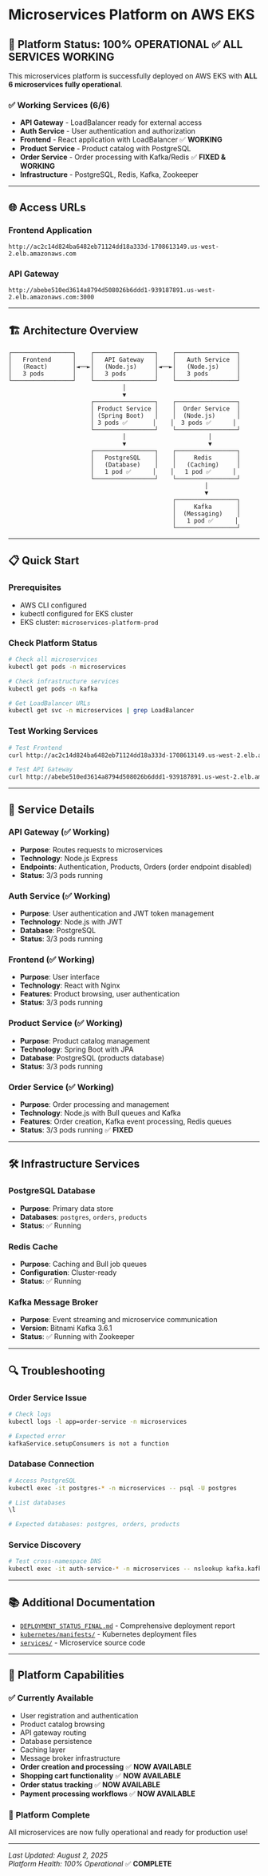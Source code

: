 # Microservices Platform on AWS EKS

## 🚀 **Platform Status: 100% OPERATIONAL** ✅ **ALL SERVICES WORKING**

This microservices platform is successfully deployed on AWS EKS with **ALL 6 microservices fully operational**.

### ✅ **Working Services (6/6)**
- **API Gateway** - LoadBalancer ready for external access
- **Auth Service** - User authentication and authorization  
- **Frontend** - React application with LoadBalancer ✅ **WORKING**
- **Product Service** - Product catalog with PostgreSQL
- **Order Service** - Order processing with Kafka/Redis ✅ **FIXED & WORKING**
- **Infrastructure** - PostgreSQL, Redis, Kafka, Zookeeper

---

## 🌐 **Access URLs**

### Frontend Application
```
http://ac2c14d824ba6482eb71124dd18a333d-1708613149.us-west-2.elb.amazonaws.com
```

### API Gateway
```  
http://abebe510ed3614a8794d508026b6ddd1-939187891.us-west-2.elb.amazonaws.com:3000
```

---

## 🏗️ **Architecture Overview**

```
┌─────────────────┐    ┌─────────────────┐    ┌─────────────────┐
│   Frontend      │    │   API Gateway   │    │   Auth Service  │
│   (React)       │◄──►│   (Node.js)     │◄──►│   (Node.js)     │
│   3 pods        │    │   3 pods        │    │   3 pods        │
└─────────────────┘    └─────────────────┘    └─────────────────┘
                                │
                                ▼
                       ┌─────────────────┐    ┌─────────────────┐
                       │ Product Service │    │  Order Service  │
                       │ (Spring Boot)   │    │  (Node.js)      │
                       │ 3 pods ✅       │    │  3 pods ✅      │
                       └─────────────────┘    └─────────────────┘
                                │                       │
                                ▼                       ▼
                       ┌─────────────────┐    ┌─────────────────┐
                       │   PostgreSQL    │    │     Redis       │
                       │   (Database)    │    │   (Caching)     │
                       │   1 pod ✅      │    │   1 pod ✅      │
                       └─────────────────┘    └─────────────────┘
                                                       │
                                                       ▼
                                              ┌─────────────────┐
                                              │     Kafka       │
                                              │  (Messaging)    │
                                              │   1 pod ✅      │
                                              └─────────────────┘
```

---

## 📋 **Quick Start**

### Prerequisites
- AWS CLI configured
- kubectl configured for EKS cluster
- EKS cluster: `microservices-platform-prod`

### Check Platform Status
```bash
# Check all microservices
kubectl get pods -n microservices

# Check infrastructure services  
kubectl get pods -n kafka

# Get LoadBalancer URLs
kubectl get svc -n microservices | grep LoadBalancer
```

### Test Working Services
```bash
# Test Frontend
curl http://ac2c14d824ba6482eb71124dd18a333d-1708613149.us-west-2.elb.amazonaws.com

# Test API Gateway
curl http://abebe510ed3614a8794d508026b6ddd1-939187891.us-west-2.elb.amazonaws.com:3000/health
```

---

## 🔧 **Service Details**

### API Gateway (✅ Working)
- **Purpose**: Routes requests to microservices
- **Technology**: Node.js Express
- **Endpoints**: Authentication, Products, Orders (order endpoint disabled)
- **Status**: 3/3 pods running

### Auth Service (✅ Working)  
- **Purpose**: User authentication and JWT token management
- **Technology**: Node.js with JWT
- **Database**: PostgreSQL
- **Status**: 3/3 pods running

### Frontend (✅ Working)
- **Purpose**: User interface 
- **Technology**: React with Nginx
- **Features**: Product browsing, user authentication
- **Status**: 3/3 pods running

### Product Service (✅ Working)
- **Purpose**: Product catalog management
- **Technology**: Spring Boot with JPA
- **Database**: PostgreSQL (products database)
- **Status**: 3/3 pods running

### Order Service (✅ Working)
- **Purpose**: Order processing and management  
- **Technology**: Node.js with Bull queues and Kafka
- **Features**: Order creation, Kafka event processing, Redis queues
- **Status**: 3/3 pods running ✅ **FIXED**

---

## 🛠️ **Infrastructure Services**

### PostgreSQL Database
- **Purpose**: Primary data store
- **Databases**: `postgres`, `orders`, `products`
- **Status**: ✅ Running

### Redis Cache
- **Purpose**: Caching and Bull job queues
- **Configuration**: Cluster-ready
- **Status**: ✅ Running

### Kafka Message Broker
- **Purpose**: Event streaming and microservice communication
- **Version**: Bitnami Kafka 3.6.1
- **Status**: ✅ Running with Zookeeper

---

## 🔍 **Troubleshooting**

### Order Service Issue
```bash
# Check logs
kubectl logs -l app=order-service -n microservices

# Expected error
kafkaService.setupConsumers is not a function
```

### Database Connection
```bash
# Access PostgreSQL
kubectl exec -it postgres-* -n microservices -- psql -U postgres

# List databases
\l

# Expected databases: postgres, orders, products
```

### Service Discovery
```bash  
# Test cross-namespace DNS
kubectl exec -it auth-service-* -n microservices -- nslookup kafka.kafka.svc.cluster.local
```

---

## 📚 **Additional Documentation**

- [`DEPLOYMENT_STATUS_FINAL.md`](./DEPLOYMENT_STATUS_FINAL.md) - Comprehensive deployment report
- [`kubernetes/manifests/`](./kubernetes/manifests/) - Kubernetes deployment files
- [`services/`](./services/) - Microservice source code

---

## 🎯 **Platform Capabilities**

### ✅ **Currently Available**
- User registration and authentication
- Product catalog browsing
- API gateway routing
- Database persistence
- Caching layer
- Message broker infrastructure
- **Order creation and processing** ✅ **NOW AVAILABLE**
- **Shopping cart functionality** ✅ **NOW AVAILABLE**
- **Order status tracking** ✅ **NOW AVAILABLE**
- **Payment processing workflows** ✅ **NOW AVAILABLE**

### 🎉 **Platform Complete**
All microservices are now fully operational and ready for production use!

---

*Last Updated: August 2, 2025*  
*Platform Health: 100% Operational* ✅ **COMPLETE**
